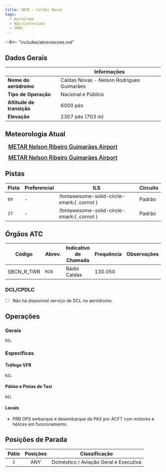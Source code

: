 ```yaml
---
title: SBCN - Caldas Novas
tags:
  - Aeródromo
  - Não-Controlado
  - SBBS
---
```


--8<-- "includes/abreviacoes.md"

## Dados Gerais

|                              | Informações                                 |
|------------------------------|---------------------------------------------|
| **Nome do aeródromo**        | Caldas Novas - Nelson Rodrigues Guimarães   |
| **Tipo de Operação**         | Nacional e Público                          |
| **Altitude de transição**    | 6000 pés                                    |
| **Elevação**                 | 2307 pés (703 m)                            |

## Meteorologia Atual

<a href="https://metar-taf.com/pt/SBCN" target="_blank" id="metartaf-LkzIl7SM"  style="font-size:18px; font-weight:500; color:#000; width:300px; height:435px; display:var(--show-dark); background-color: var(--md-default-bg-color); padding: 10px; margin: 0 0px 0.5em;">METAR Nelson Ribeiro Guimarães Airport</a>
<script async defer crossorigin="anonymous" src="https://metar-taf.com/pt/embed-js/SBCN?u=56997&bg_color=182061&qnh=hPa&rh=rh&target=LkzIl7SM"></script>
<a href="https://metar-taf.com/pt/SBCN" target="_blank" id="metartaf-LkzIl7SN" style="font-size:18px; font-weight:500; color:#000; width:300px; height:435px; display:var(--show-light); background-color: var(--md-default-bg-color); padding: 10px; margin: 0 0px 0.5em;">METAR Nelson Ribeiro Guimarães Airport</a>
<script async defer crossorigin="anonymous" src="https://metar-taf.com/pt/embed-js/SBCN?u=56997&qnh=hPa&rh=rh&target=LkzIl7SN"></script>

## Pistas

| Pista | Preferencial  | ILS                                         | Circuito   |
|-------|---------------|---------------------------------------------|------------|
| `09`  | -             | :fontawesome-solid-circle-xmark:{ .cornot } | Padrão     |
| `27`  | -             | :fontawesome-solid-circle-xmark:{ .cornot } | Padrão     | 

## Órgãos ATC

| Código     | Abrev. | Indicativo de Chamada | Frequência | Observações |
| ---------- | ------ | --------------------- | ---------- | ----------- |
| SBCN_R_TWR | `RCN`  | Rádio Caldas          | 130.050    |             |

### DCL/CPDLC

- [ ] Não há disponível serviço de DCL no aeródromo.

## Operações

### Gerais

`NIL`

### Específicas

#### Tráfego VFR

`NIL`

#### Pátios e Pistas de Taxi

`NIL`

#### Locais

- PRB OPS embarque e desembarque de PAX por ACFT com motores e hélices em funcionamento.

## Posições de Parada

| Pátio     | Posições  | Classificação                         |
|:---------:|:---------:|---------------------------------------|
| `1`       | ANY       | Doméstico / Aviação Geral e Executiva |
